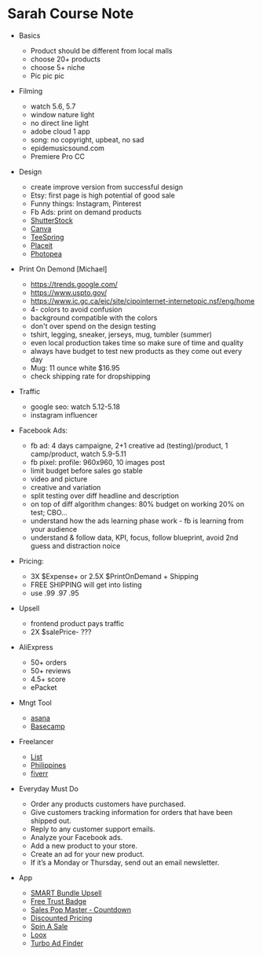 # Sarah Course Note
+ Basics
  - Product should be different from local malls
  - choose 20+ products
  - choose 5+ niche
  - Pic pic pic
  
+ Filming
  - watch 5.6, 5.7
  - window nature light
  - no direct line light
  - adobe cloud 1 app
  - song: no copyright, upbeat, no sad
  - epidemusicsound.com
  - Premiere Pro CC
 
+ Design
  - create improve version from successful design 
  - Etsy: first page is high potential of good sale
  - Funny things: Instagram, Pinterest
  - Fb Ads: print on demand products 
  - [ShutterStock](https://www.shutterstock.com)
  - [Canva](https://www.canva.com)
  - [TeeSpring](https://teespring.com)
  - [Placeit](https://placeit.net)
  - [Photopea](https://www.photopea.com)
  
+ Print On Demond [Michael]
  - https://trends.google.com/
  - https://www.uspto.gov/
  - https://www.ic.gc.ca/eic/site/cipointernet-internetopic.nsf/eng/home
  - 4- colors to avoid confusion
  - background compatible with the colors
  - don't over spend on the design testing
  - tshirt, legging, sneaker, jerseys, mug, tumbler (summer)
  - even local production takes time so make sure of time and quality
  - always have budget to test new products as they come out every day
  - Mug: 11 ounce white $16.95
  - check shipping rate for dropshipping

+ Traffic
  - google seo: watch 5.12-5.18
  - instagram influencer
+ Facebook Ads:
  - fb ad: 4 days campaigne, 2+1 creative ad (testing)/product, 1 camp/product, watch 5.9-5.11
  - fb pixel: profile: 960x960, 10 images post
  - limit budget before sales go stable
  - video and picture
  - creative and variation
  - split testing over diff headline and description
  - on top of diff algorithm changes: 80% budget on working 20% on test; CBO...
  - understand how the ads learning phase work - fb is learning from your audience
  - understand & follow data, KPI, focus, follow blueprint, avoid 2nd guess and distraction noice
  
+ Pricing:
  + 3X $Expense+ or 2.5X $PrintOnDemand + Shipping
  + FREE SHIPPING will get into listing
  + use .99 .97 .95
+ Upsell
  - frontend product pays traffic
  - 2X $salePrice- ??? 
+ AliExpress
  - 50+ orders
  - 50+ reviews
  - 4.5+ score
  - ePacket
  
+ Mngt Tool
  - [asana](https://asana.com)
  - [Basecamp](https://basecamp.com)
+ Freelancer
  - [List](https://www.thebalancecareers.com/find-freelance-work-online-2072051)
  - [Philippines](https://www.onlinejobs.ph)
  - [fiverr](https://www.fiverr.com)

+ Everyday Must Do
  - Order any products customers have purchased.
  - Give customers tracking information for orders that have been shipped out.
  - Reply to any customer support emails.
  - Analyze your Facebook ads.
  - Add a new product to your store.
  - Create an ad for your new product.
  - If it’s a Monday or Thursday, send out an email newsletter.

+ App
  - [SMART Bundle Upsell](https://apps.shopify.com/smar7-bundle-upsell)
  - [Free Trust Badge](https://apps.shopify.com/trust-badge)
  - [Sales Pop Master ‑ Countdown](https://apps.shopify.com/sales-pop-master)
  - [Discounted Pricing](https://apps.shopify.com/discounted-pricing)
  - [Spin A Sale](https://apps.shopify.com/spin-a-sale)
  - [Loox](https://loox.app)
  - [Turbo Ad Finder](http://www.useturbo.com/ad-finder)